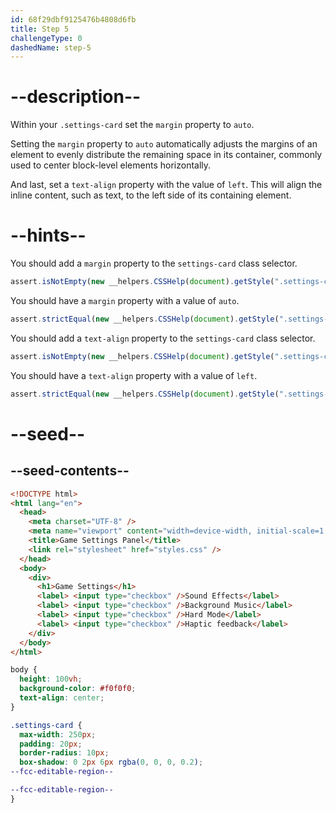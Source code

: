 ```yaml
---
id: 68f29dbf9125476b4808d6fb
title: Step 5
challengeType: 0
dashedName: step-5
---
```


# --description--

Within your `.settings-card` set the `margin` property to `auto`.

Setting the `margin` property to `auto` automatically adjusts the margins of an element to evenly distribute the remaining space in its container, commonly used to center block-level elements horizontally.

And last, set a `text-align` property with the value of `left`. This will align the inline content, such as text, to the left side of its containing element.

# --hints--

You should add a `margin` property to the `settings-card` class selector.

```js
assert.isNotEmpty(new __helpers.CSSHelp(document).getStyle(".settings-card")?.margin);
```

You should have a `margin` property with a value of `auto`.

```js
assert.strictEqual(new __helpers.CSSHelp(document).getStyle(".settings-card")?.margin, "auto");
```

You should add a `text-align` property to the `settings-card` class selector.

```js
assert.isNotEmpty(new __helpers.CSSHelp(document).getStyle(".settings-card")?.textAlign);
```

You should have a `text-align` property with a value of `left`.

```js
assert.strictEqual(new __helpers.CSSHelp(document).getStyle(".settings-card")?.textAlign, "left");
```

# --seed--

## --seed-contents--

```html
<!DOCTYPE html>
<html lang="en">
  <head>
    <meta charset="UTF-8" />
    <meta name="viewport" content="width=device-width, initial-scale=1.0" />
    <title>Game Settings Panel</title>
    <link rel="stylesheet" href="styles.css" />
  </head>
  <body>
    <div>
      <h1>Game Settings</h1>
      <label> <input type="checkbox" />Sound Effects</label>
      <label> <input type="checkbox" />Background Music</label>
      <label> <input type="checkbox" />Hard Mode</label>
      <label> <input type="checkbox" />Haptic feedback</label>
    </div>
  </body>
</html>
```

```css
body {
  height: 100vh;
  background-color: #f0f0f0;
  text-align: center;
}

.settings-card {
  max-width: 250px;
  padding: 20px;
  border-radius: 10px;
  box-shadow: 0 2px 6px rgba(0, 0, 0, 0.2);
--fcc-editable-region--

--fcc-editable-region--
}
```
